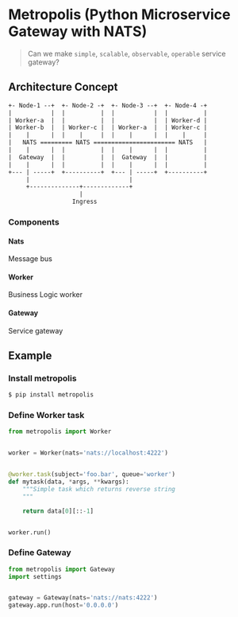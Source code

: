 # Metropolis (Python Microservice Gateway with NATS)

> Can we make `simple`, `scalable`, `observable`, `operable` service gateway?

## Architecture Concept

``` txt
+- Node-1 --+  +- Node-2 -+  +- Node-3 --+  +- Node-4 -+
|           |  |          |  |           |  |          |
| Worker-a  |  |          |  |           |  | Worker-d |
| Worker-b  |  | Worker-c |  | Worker-a  |  | Worker-c |
|    |      |  |    |     |  |    |      |  |    |     |
|   NATS ========= NATS ======================= NATS   |
|    |      |  |          |  |    |      |  |          |
|  Gateway  |  |          |  |  Gateway  |  |          |
|    |      |  |          |  |    |      |  |          |
+--- | -----+  +----------+  +--- | -----+  +----------+
     |                            |
     +--------------+-------------+
                    |
                  Ingress
```

### Components

#### Nats

Message bus

#### Worker

Business Logic worker

#### Gateway

Service gateway

## Example

### Install metropolis

``` sh
$ pip install metropolis
```

### Define Worker task

``` python
from metropolis import Worker


worker = Worker(nats='nats://localhost:4222')


@worker.task(subject='foo.bar', queue='worker')
def mytask(data, *args, **kwargs):
    """Simple task which returns reverse string
    """

    return data[0][::-1]


worker.run()
```

### Define Gateway

``` python
from metropolis import Gateway
import settings


gateway = Gateway(nats='nats://nats:4222')
gateway.app.run(host='0.0.0.0')
```
